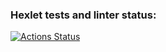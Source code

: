 ### Hexlet tests and linter status:
[![Actions Status](https://github.com/pgorun/frontend-project-lvl2/workflows/hexlet-check/badge.svg)](https://github.com/pgorun/frontend-project-lvl2/actions)